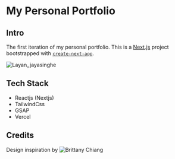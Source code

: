 # My Personal Portfolio

## Intro

The first iteration of my personal portfolio. This is a [Next.js](https://nextjs.org/) project bootstrapped with [`create-next-app`](https://github.com/vercel/next.js/tree/canary/packages/create-next-app).

![Layan_jayasinghe](https://socialify.git.ci/LayanJay/v1/image?description=1&forks=1&language=1&name=1&owner=1&pattern=Circuit%20Board&stargazers=1&theme=Dark)

## Tech Stack

- Reactjs (Nextjs)
- TailwindCss
- GSAP
- Vercel

## Credits

Design inspiration by ![Brittany Chiang](https://github.com/bchiang7)
